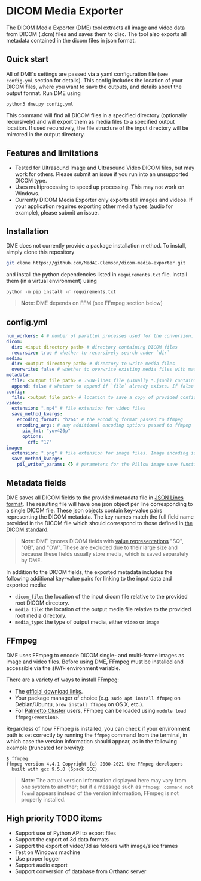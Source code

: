 # DICOM Media Exporter

The DICOM Media Exporter (DME) tool extracts all image and video data from DICOM (.dcm) files and saves them to disc. The tool also exports all metadata contained in the dicom files in json format.

## Quick start
All of DME's settings are passed via a yaml configuration file (see `config.yml` section for details). This config includes the location of your DICOM files, where you want to save the outputs, and details about the output format. Run DME using
```
python3 dme.py config.yml
```
This command will find all DICOM files in a specified directory (optionally recursively) and will export them as media files to a specified output location. If used recursively, the file structure of the input directory will be mirrored in the output directory. 

## Features and limitations
* Tested for Ultrasound Image and Ultrasound Video DICOM files, but may work for others. Please submit an issue if you run into an unsupported DICOM type. 
* Uses multiprocessing to speed up processing. This may not work on Windows.
* Currently DICOM Media Exporter only exports still images and videos. If your application requires exporting other media types (audio for example), please submit an issue. 

## Installation

DME does not currently provide a package installation method. To install, simply clone this repository
```bash
git clone https://github.com/MedAI-Clemson/dicom-media-exporter.git
```
and install the python dependencies listed in `requirements.txt` file. Install them (in a virtual environment) using
```
python -m pip install -r requirements.txt
```
> **Note**: DME depends on FFM (see FFmpeg section below)


## config.yml
```yaml
num_workers: 4 # number of parallel processes used for the conversion. Use 0 to avoid creating child processes. 
dicom:
  dir: <input directory path> # directory containing DICOM files
  recursive: true # whether to recursively search under `dir`
media:
  dir: <output directory path> # directory to write media files
  overwrite: false # whether to overwrite existing media files with matching filepaths. Skips matching files if false.
metadata: 
  file: <output file path> # JSON-lines file (usually *.jsonl) containing DICOM metadata
  append: false # whether to append if `file` already exists. If false and `file` exists, raises an error to avoid data duplication
config: 
  file: <output file path> # location to save a copy of provided config file for reproducibility
video: 
  extension: ".mp4" # file extension for video files
  save_method_kwargs:
    encoding_format: "h264" # the encoding format passed to ffmpeg
    encoding_args: # any additional encoding options passed to ffmpeg
      pix_fmt: "yuv420p"
      options:
        crf: "17"
image:
  extension: ".png" # file extension for image files. Image encoding is inferred from extension.
  save_method_kwargs:
    pil_writer_params: {} # parameters for the Pillow image save function corresponding to `extension`
```

## Metadata fields
DME saves all DICOM fields to the provided metadata file in [JSON Lines format](https://jsonlines.org/). The resulting file will have one json object per line corresponding to a single DICOM file. These json objects contain key-value pairs representing the DICOM metadata. The key names match the full field name provided in the DICOM file which should correspond to those defined in [the DICOM standard](https://dicom.innolitics.com/ciods). 
> **Note**: DME ignores DICOM fields with [value representations](https://dicom.nema.org/medical/dicom/current/output/chtml/part05/sect_6.2.html) "SQ", "OB", and "OW". These are excluded due to their large size and because these fields usually store media, which is saved separately by DME. 

In addition to the DICOM fields, the exported metadata includes the following additional key-value pairs for linking to the input data and exported media: 
* `dicom_file`: the location of the input dicom file relative to the provided root DICOM directory.
* `media_file`: the location of the output media file relative to the provided root media directory.
* `media_type`: the type of output media, either `video` or `image`

## FFmpeg
DME uses FFmpeg to encode DICOM single- and multi-frame images as image and video files. Before using DME, FFmpeg must be installed and accessible via the `$PATH` environment variable.

There are a variety of ways to install FFmpeg:
* The [official download links](https://ffmpeg.org/download.html).
* Your package manager of choice (e.g. `sudo apt install ffmpeg` on Debian/Ubuntu, `brew install ffmpeg` on OS X, etc.).
* For [Palmetto Cluster](https://docs.rcd.clemson.edu/palmetto/about) users, FFmpeg can be loaded using `module load ffmpeg/<version>`.

Regardless of how FFmpeg is installed, you can check if your environment path is set correctly by running the `ffmpeg` command from the terminal, in which case the version information should appear, as in the following example (truncated for brevity):

```
$ ffmpeg
ffmpeg version 4.4.1 Copyright (c) 2000-2021 the FFmpeg developers
  built with gcc 9.5.0 (Spack GCC)
```

> **Note**: The actual version information displayed here may vary from one system to another; but if a message such as `ffmpeg: command not found` appears instead of the version information, FFmpeg is not properly installed.

## High priority TODO items
* Support use of Python API to export files
* Support the export of 3d data formats
* Support the export of video/3d as folders with image/slice frames
* Test on Windows machine
* Use proper logger
* Support audio export
* Support conversion of database from Orthanc server
